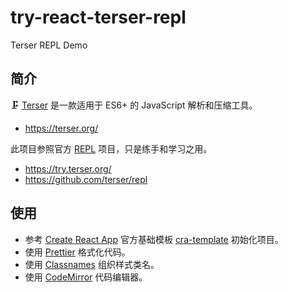 # try-react-terser-repl

Terser REPL Demo

## 简介

🗜 [Terser] 是一款适用于 ES6+ 的 JavaScript 解析和压缩工具。

- <https://terser.org/>

此项目参照官方 [REPL] 项目，只是练手和学习之用。

- <https://try.terser.org/>
- <https://github.com/terser/repl>

## 使用

- 参考 [Create React App][cra] 官方基础模板 [cra-template] 初始化项目。
- 使用 [Prettier] 格式化代码。
- 使用 [Classnames] 组织样式类名。
- 使用 [CodeMirror] 代码编辑器。

[terser]: https://github.com/terser/terser
[repl]: https://github.com/terser/repl
[cra]: https://github.com/facebook/create-react-app
[cra-template]: https://github.com/facebook/create-react-app/tree/master/packages/cra-template
[prettier]: https://github.com/prettier/prettier
[classnames]: https://github.com/JedWatson/classnames
[codemirror]: https://github.com/codemirror/CodeMirror
